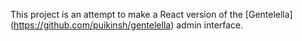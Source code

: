 This project is an attempt to make a React version of the [Gentelella] (https://github.com/puikinsh/gentelella) admin interface.
